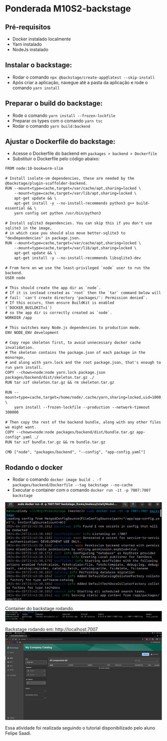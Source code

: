 # Ponderada M10S2-backstage

## Pré-requisitos
- Docker instalado localmente
- Yarn instalado
- NodeJs instalado

## Instalar o backstage:

- Rodar o comando ```npx @backstage/create-app@latest --skip-install ```
- Após criar a aplicação, navegue até a pasta da aplicação e rode o comando ```yarn install```

## Preparar o build do backstage:
- Rode o comando ```yarn install --frozen-lockfile```
- Preparar os types com o comando ```yarn tsc```
- Rodar o comando ```yarn build:backend```

## Ajustar o Dockerfile do backstage:
- Acesse o Dockerfile do backend  em ```packages > backend > Dockerfile```
- Substituir o Dockerfile pelo código abaixo:
```
FROM node:18-bookworm-slim

# Install isolate-vm dependencies, these are needed by the @backstage/plugin-scaffolder-backend.
RUN --mount=type=cache,target=/var/cache/apt,sharing=locked \
    --mount=type=cache,target=/var/lib/apt,sharing=locked \
    apt-get update && \
    apt-get install -y --no-install-recommends python3 g++ build-essential && \
    yarn config set python /usr/bin/python3

# Install sqlite3 dependencies. You can skip this if you don't use sqlite3 in the image,
# in which case you should also move better-sqlite3 to "devDependencies" in package.json.
RUN --mount=type=cache,target=/var/cache/apt,sharing=locked \
    --mount=type=cache,target=/var/lib/apt,sharing=locked \
    apt-get update && \
    apt-get install -y --no-install-recommends libsqlite3-dev

# From here on we use the least-privileged `node` user to run the backend.
USER node

# This should create the app dir as `node`.
# If it is instead created as `root` then the `tar` command below will
# fail: `can't create directory 'packages/': Permission denied`.
# If this occurs, then ensure BuildKit is enabled (`DOCKER_BUILDKIT=1`)
# so the app dir is correctly created as `node`.
WORKDIR /app

# This switches many Node.js dependencies to production mode.
ENV NODE_ENV development

# Copy repo skeleton first, to avoid unnecessary docker cache invalidation.
# The skeleton contains the package.json of each package in the monorepo,
# and along with yarn.lock and the root package.json, that's enough to run yarn install.
COPY --chown=node:node yarn.lock package.json packages/backend/dist/skeleton.tar.gz ./
RUN tar xzf skeleton.tar.gz && rm skeleton.tar.gz

RUN --mount=type=cache,target=/home/node/.cache/yarn,sharing=locked,uid=1000,gid=1000 \
    yarn install --frozen-lockfile --production --network-timeout 300000

# Then copy the rest of the backend bundle, along with any other files we might want.
COPY --chown=node:node packages/backend/dist/bundle.tar.gz app-config*.yaml ./
RUN tar xzf bundle.tar.gz && rm bundle.tar.gz

CMD ["node", "packages/backend", "--config", "app-config.yaml"]
```
## Rodando o docker

- Rodar o comando ``` docker image build . -f packages/backend/Dockerfile --tag backstage --no-cache ```
- Executar o container com o comando ``` docker run -it -p 7007:7007 backstage ```
 
![image](./images/buildocker.png)


Container do backstage rodando.
![image](./images/docker.png)

Backstage rodando em: http://localhost:7007
![image](./images/backstage.png)


Essa atividade foi realizada seguindo o tutorial disponibilizado pelo aluno Felipe Saadi. 
